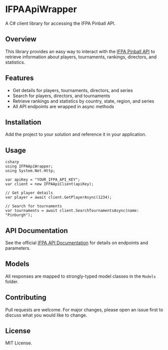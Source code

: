 # IFPAApiWrapper

A C# client library for accessing the IFPA Pinball API.

## Overview
This library provides an easy way to interact with the [IFPA Pinball API](https://www.ifpapinball.com/api/documentation/) to retrieve information about players, tournaments, rankings, directors, and statistics.

## Features
- Get details for players, tournaments, directors, and series
- Search for players, directors, and tournaments
- Retrieve rankings and statistics by country, state, region, and series
- All API endpoints are wrapped in async methods

## Installation
Add the project to your solution and reference it in your application.

## Usage
```
csharp
using IFPAApiWrapper;
using System.Net.Http;

var apiKey = "YOUR_IFPA_API_KEY";
var client = new IFPAApiClient(apiKey);

// Get player details
var player = await client.GetPlayerAsync(1234);

// Search for tournaments
var tournaments = await client.SearchTournamentsAsync(name: "Pinburgh");
```

## API Documentation
See the official [IFPA API Documentation](https://www.ifpapinball.com/api/documentation/) for details on endpoints and parameters.

## Models
All responses are mapped to strongly-typed model classes in the `Models` folder.

## Contributing
Pull requests are welcome. For major changes, please open an issue first to discuss what you would like to change.

## License
MIT License.
